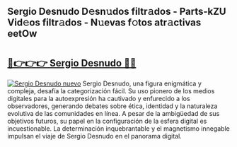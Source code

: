 ## Sergio Desnudo D𝚎sn𝚞dos filtr𝚊dos - Parts-kZU Vid𝚎os filtr𝚊dos - N𝚞evas f𝚘tos atr𝚊ctivas eetOw

# <h2><a href="http://mbb56qk.tromn.icu/?c=Sergio+Desnudo">🔗👉👉👉 Sergio Desnudo 🔗🔗</a></h2>

[![Sergio Desnudo nuevo](https://i.imgur.com/pEAQMta.gif)](http://mbb56qk.tromn.icu/?c=Sergio+Desnudo)
Sergio Desnudo, una figura enigmática y compleja, desafía la categorización fácil. Su uso pionero de los medios digitales para la autoexpresión ha cautivado y enfurecido a los observadores, generando debates sobre ética, identidad y la naturaleza evolutiva de las comunidades en línea. A pesar de la ambigüedad de sus objetivos futuros, su papel en la configuración de la esfera digital es incuestionable. La determinación inquebrantable y el magnetismo innegable impulsan el viaje de Sergio Desnudo en el panorama digital.
